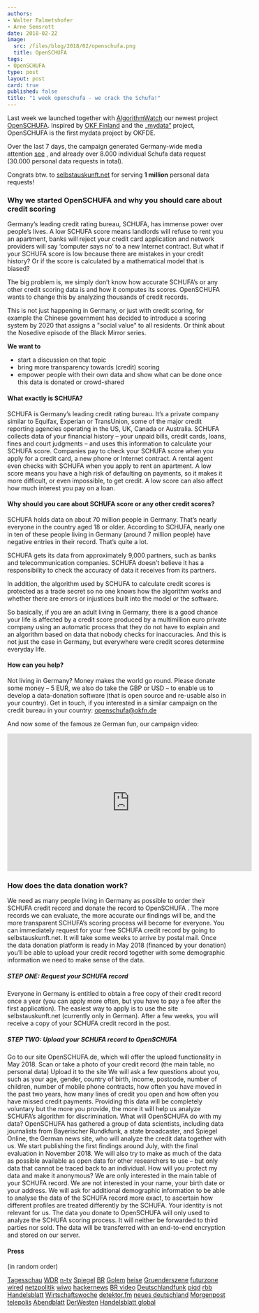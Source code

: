 ```yaml
---
authors: 
- Walter Palmetshofer
- Arne Semsrott
date: 2018-02-22
image:
  src: /files/blog/2018/02/openschufa.png
  title: OpenSCHUFA
tags:
- OpenSCHUFA
type: post
layout: post
card: true
published: false
title: "1 week openschufa - we crack the Schufa!" 
---
```


Last week we launched together with [AlgorithmWatch](https://algorithmwatch.org/de/) our newest project [OpenSCHUFA](http://openschufa.de). 
Inspired by [OKF Finland](http://www.okf.fi) and the [„mydata“](http://mydata.org) project, OpenSCHUFA is the first mydata project by OKFDE.

Over the last 7 days, the campaign generated Germany-wide media attention [see](#media) , 
and already over 8.000 individual Schufa data request (30.000 personal data requests in total).

Congrats btw. to [selbstauskunft.net](http://selbstauskunft.net) for serving **1 million** personal data requests!


### Why we started OpenSCHUFA and why you should care about credit scoring 

Germany’s leading credit rating bureau, SCHUFA, has immense power over people’s lives. A low SCHUFA score means landlords will refuse to rent you an apartment, banks will reject your credit card application and network providers will say ‘computer says no’ to a new Internet contract. But what if your SCHUFA score is low because there are mistakes in your credit history? Or if the score is calculated by a mathematical model that is biased?

The big problem is, we simply don’t know how accurate SCHUFA’s or any other credit scoring data is and how it computes its scores. OpenSCHUFA wants to change this by analyzing thousands of credit records.

This is not just happening in Germany, or just with credit scoring, for example the Chinese government has decided to introduce a scoring system by 2020 that assigns a "social value" to all residents. Or think about the Nosedive episode of the Black Mirror series. 

**We want to**
- start a discussion on that topic 
- bring more transparency towards (credit) scoring 
- empower people with their own data and show what can be done once this data is donated or crowd-shared


#### What exactly is SCHUFA?

SCHUFA is Germany’s leading credit rating bureau. It’s a private company similar to Equifax, Experian or TransUnion, some of the major credit reporting agencies operating in the US, UK, Canada or Australia.
SCHUFA collects data of your financial history – your unpaid bills, credit cards, loans, fines and court judgments – and uses this information to calculate your SCHUFA score. Companies pay to check your SCHUFA score when you apply for a credit card, a new phone or Internet contract. A rental agent even checks with SCHUFA when you apply to rent an apartment. A low score means you have a high risk of defaulting on payments, so it makes it more difficult, or even impossible, to get credit. A low score can also affect how much interest you pay on a loan.

#### Why should you care about SCHUFA score or any other credit scores?

SCHUFA holds data on about 70 million people in Germany. That’s nearly everyone in the country aged 18 or older. According to SCHUFA, nearly one in ten of these people living in Germany (around 7 million people) have negative entries in their record. That’s quite a lot.

SCHUFA gets its data from approximately 9,000 partners, such as banks and telecommunication companies. SCHUFA doesn’t believe it has a responsibility to check the accuracy of data it receives from its partners. 

In addition, the algorithm used by SCHUFA to calculate credit scores is protected as a trade secret so no one knows how the algorithm works and whether there are errors or injustices built into the model or the software.

So basically, if you are an adult living in Germany, there is a good chance your life is affected by a credit score produced by a multimillion euro private company using an automatic process that they do not have to explain and an algorithm based on data that nobody checks for inaccuracies. And this is not just the case in Germany, but everywhere were credit scores determine everyday life. 

#### How can you help?

Not living in Germany? Money makes the world go round. 
Please donate some money – 5 EUR, we also do take the GBP or USD –  to enable us to develop a data-donation software (that is open source and re-usable also in your country). Get in touch, if you interested in a similar campaign on the credit bureau in your country: openschufa@okfn.de

And now some of the famous ze German fun, our campaign video:

<iframe width="560" height="315" src="https://www.youtube-nocookie.com/embed/HBsD8BdXSCY?cc_lang_pref=en&amp;cc_load_policy=1" frameborder="0" allow="autoplay; encrypted-media" allowfullscreen=""></iframe>


 
### How does the data donation work?

We need as many people living in Germany as possible to order their SCHUFA credit record and donate the record to OpenSCHUFA . The more records we can evaluate, the more accurate our findings will be, and the more transparent SCHUFA’s scoring process will become for everyone. You can immediately request for your free SCHUFA credit record by going to selbstauskunft.net. It will take some weeks to arrive by postal mail. Once the data donation platform is ready in May 2018 (financed by your donation) you’ll be able to upload your credit record together with some demographic information we need to make sense of the data. 
##### STEP ONE: Request your SCHUFA record
Everyone in Germany is entitled to obtain a free copy of their credit record once a year (you can apply more often, but you have to pay a fee after the first application).
The easiest way to apply is to use the site selbstauskunft.net (currently only in German).
After a few weeks, you will receive a copy of your SCHUFA credit record in the post.
##### STEP TWO: Upload your SCHUFA record to OpenSCHUFA
Go to our site OpenSCHUFA.de, which will offer the upload functionality in May 2018.
Scan or take a photo of your credit record (the main table, no personal data)
Upload it to the site
We will ask a few questions about you, such as your age, gender, country of birth, income, postcode, number of children, number of mobile phone contracts, how often you have moved in the past two years, how many lines of credit you open and how often you have missed credit payments. Providing this data will be completely voluntary but the more you provide, the more it will help us analyze SCHUFA’s algorithm for discrimination.
What will OpenSCHUFA do with my data?
OpenSCHUFA has gathered a group of data scientists, including data journalists from Bayerischer Rundkfunk, a state broadcaster, and Spiegel Online, the German news site, who will analyze the credit data together with us.
We start publishing the first findings around July, with the final evaluation in November 2018. We will also try to make as much of the data as possible available as open data for other researchers to use – but only data that cannot be traced back to an individual.
How will you protect my data and make it anonymous?
We are only interested in the main table of your SCHUFA record. We are not interested in your name, your birth date or your address. We will ask for additional demographic information to be able to analyse the data of the SCHUFA record more exact, to ascertain how different profiles are treated differently by the SCHUFA. Your identity is not relevant for us.
The data you donate to OpenSCHUFA will only used to analyze the SCHUFA scoring process. It will neither be forwarded to third parties nor sold. The data will be transferred with an end-to-end encryption and stored on our server.






<a id="media"></a>
#### Press
(in random order)

[Tagesschau](http://www.tagesschau.de/inland/schufa-101.html)
[WDR](https://www1.wdr.de/mediathek/video/sendungen/wdr-aktuell/video-schufa-score-transparent-machen--100.html) 
[n-tv](https://www.n-tv.de/ratgeber/Aktivisten-wollen-Schufa-Code-knacken-article20288673.html) 
[Spiegel](http://www.spiegel.de/wirtschaft/service/kreditwuerdigkeit-wie-die-schufa-formel-zu-knacken-ist-a-1193522.html) 
[BR](https://www.br.de/nachrichten/blackbox-schufa-eine-initiative-will-transparenz-schaffen-100.html)
[Golem](https://www.golem.de/news/openschufa-reverse-engineering-der-schufa-geplant-1802-132791.html)
[heise](https://www.heise.de/newsticker/meldung/OpenSCHUFA-Projekt-will-Scoring-Methoden-rekonstruieren-3970425.html) 
[Gruenderszene](https://www.gruenderszene.de/allgemein/openschufa-algorithmus-bonitaet-auskunft) 
[futurzone](https://www.futurezone.de/netzpolitik/article213448091/OpenSCHUFA-will-mit-Crowdfunding-die-Schufa-Formel-knacken.html)
[wired](https://www.wired.de/collection/life/openschufa-macht-bonitaets-scoring-ueberpruefbar)
[netzpolitik](https://netzpolitik.org/2018/jetzt-mitmachen-wir-knacken-die-schufa/)
[wiwo](http://www.wiwo.de/videos/news/initiative-open-schufa-fordert-mehr-transparenz/20970138.html)
[hackernews](https://news.ycombinator.com/item?id=16391260#16392311)
[BR video](https://www.br.de/mediathek/video/verbraucher-tipp-ohne-schufa-kein-kredit-av:5a86d5bae4b2ba0018d49993)
[Deutschlandfunk](https://www.deutschlandfunknova.de/nachrichten/initiative-datenjournalisten-wollen-schufa-bewertung-offen-legen)
[piqd](
https://www.piqd.de/technologie-gesellschaft/openschufa-wie-deine-daten-helfen-das-schufa-scoring-zu-hacken)
[rbb](https://www.rbb24.de/wirtschaft/beitrag/2018/02/open-schufa-aufruf-datenspenden-ngo-berlin.html)
[Handelsblatt](http://www.handelsblatt.com/finanzen/steuern-recht/recht/initiative-will-algorithmus-knacken-so-greift-open-schufa-die-auskunftei-an/20973246.html)
[Wirtschaftswoche](http://www.wiwo.de/finanzen/steuern-recht/initiative-will-algorithmus-knacken-so-greift-open-schufa-die-auskunftei-an/20973728.html)
[detektor.fm](https://detektor.fm/wirtschaft/frag-den-staat-open-schufa)
[neues deutschland](https://www.neues-deutschland.de/artikel/1079929.openschufa-initiative-will-algorithmus-knacken.html)
[Morgenpost](https://www.morgenpost.de/wirtschaft/article213506955/Initiative-Open-Schufa-will-den-Credit-Score-offenlegen.html)
[telepolis](https://www.heise.de/tp/features/OpenSchufa-will-Bonitaetsauskunft-Algorithmus-herausfinden-3975166.html)
[Abendblatt](https://www.abendblatt.de/wirtschaft/article213506955/Initiative-Open-Schufa-will-den-Credit-Score-offenlegen.html)
[DerWesten](https://www.derwesten.de/wirtschaft/initiative-open-schufa-will-den-credit-score-offenlegen-id213506955.html)
[Handelsblatt global](https://global.handelsblatt.com/politics/germany-mass-surveillance-social-credit-china-big-data-886786)
